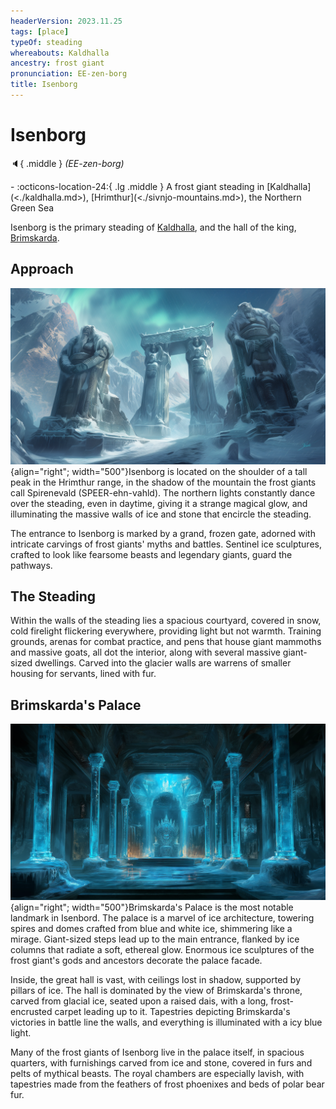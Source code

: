 ```yaml
---
headerVersion: 2023.11.25
tags: [place]
typeOf: steading
whereabouts: Kaldhalla
ancestry: frost giant
pronunciation: EE-zen-borg
title: Isenborg
---
```

# Isenborg
:speaker:{ .middle } *(EE-zen-borg)*  
<div class="grid cards ext-narrow-margin ext-one-column" markdown>
-    :octicons-location-24:{ .lg .middle } A frost giant steading in [Kaldhalla](<./kaldhalla.md>), [Hrimthur](<./sivnjo-mountains.md>), the Northern Green Sea  
</div>


Isenborg is the primary steading of [Kaldhalla](<./kaldhalla.md>), and the hall of the king, [Brimskarda](<../../people/giants/brimskarda.md>). 

## Approach

![Steading Entrance](../../assets/steading-entrance.png){align="right"; width="500"}Isenborg is located on the shoulder of a tall peak in the Hrimthur range, in the shadow of the mountain the frost giants call Spirenevald (SPEER-ehn-vahld). The northern lights constantly dance over the steading, even in daytime, giving it a strange magical glow, and illuminating the massive walls of ice and stone that encircle the steading. 

The entrance to Isenborg is marked by a grand, frozen gate, adorned with intricate carvings of frost giants' myths and battles. Sentinel ice sculptures, crafted to look like fearsome beasts and legendary giants, guard the pathways.

## The Steading

Within the walls of the steading lies a spacious courtyard, covered in snow, cold firelight flickering everywhere, providing light but not warmth. Training grounds, arenas for combat practice, and pens that house giant mammoths and massive goats, all dot the interior, along with several massive giant-sized dwellings. Carved into the glacier walls are warrens of smaller housing for servants, lined with fur.

## Brimskarda's Palace

![Brimskarda Palace Interior](../../assets/brimskarda-palace-interior.png){align="right"; width="500"}Brimskarda's Palace is the most notable landmark in Isenbord. The palace is a marvel of ice architecture, towering spires and domes crafted from blue and white ice, shimmering like a mirage. Giant-sized steps lead up to the main entrance, flanked by ice columns that radiate a soft, ethereal glow. Enormous ice sculptures of the frost giant's gods and ancestors decorate the palace facade.

Inside, the great hall is vast, with ceilings lost in shadow, supported by pillars of ice. The hall is dominated by the view of Brimskarda's throne, carved from glacial ice, seated upon a raised dais, with a long, frost-encrusted carpet leading up to it. Tapestries depicting Brimskarda's victories in battle line the walls, and everything is illuminated with a icy blue light. 

Many of the frost giants of Isenborg live in the palace itself, in spacious quarters, with furnishings carved from ice and stone, covered in furs and pelts of mythical beasts. The royal chambers are especially lavish, with tapestries made from the feathers of frost phoenixes and beds of polar bear fur.


